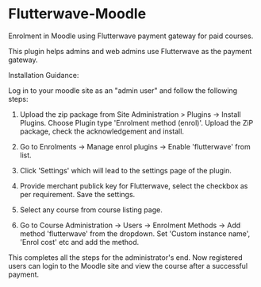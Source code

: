 # Flutterwave-Moodle

Enrolment in Moodle using Flutterwave payment gateway for paid courses.

This plugin helps admins and web admins use Flutterwave as the payment gateway.

Installation Guidance:

Log in to your moodle site as an "admin user" and follow the following steps:

1. Upload the zip package from Site Administration > Plugins -> Install Plugins. Choose Plugin type 'Enrolment method (enrol)'. Upload the ZiP package, check the acknowledgement and install.

2. Go to Enrolments -> Manage enrol plugins -> Enable 'flutterwave' from list.

3. Click 'Settings' which will lead to the settings page of the plugin.

4. Provide merchant publick key for Flutterwave, select the checkbox as per requirement. Save the settings.

5. Select any course from course listing page.

6. Go to Course Administration -> Users -> Enrolment Methods -> Add method 'flutterwave' from the dropdown. Set 'Custom instance name', 'Enrol cost' etc and add the method.

This completes all the steps for the administrator's end. Now registered users can login to the Moodle site and view the course after a successful payment.

